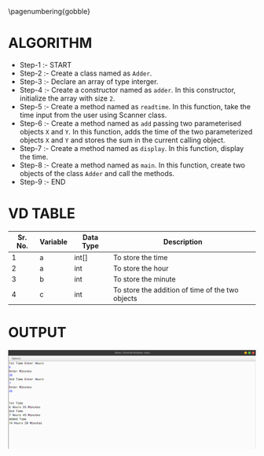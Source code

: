 \pagenumbering{gobble}

# ALGORITHM

- Step-1 :- START 
- Step-2 :- Create a class named as `Adder`.
- Step-3 :- Declare an array of type interger.
- Step-4 :- Create a constructor named as `adder`. In this constructor, initialize the array with size `2`.
- Step-5 :- Create a method named as `readtime`. In this function, take the time input from the user using Scanner class.
- Step-6 :- Create a method named as `add` passing two parameterised objects `X` and `Y`. In this function, adds the time of the two parameterized objects `X` and `Y` and stores the sum in the current calling object.
- Step-7 :- Create a method named as `display`. In this function, display the time.
- Step-8 :- Create a method named as `main`. In this function, create two objects of the class `Adder` and call the methods.
- Step-9 :- END

# VD TABLE

| Sr. No. | Variable | Data Type | Description |
| --- | --- | --- | --- |
| 1 | a | int[] | To store the time |
| 2 | a | int | To store the hour |
| 3 | b | int | To store the minute |
| 4 | c | int | To store the addition of time of the two objects |


# OUTPUT


![](output.png)
